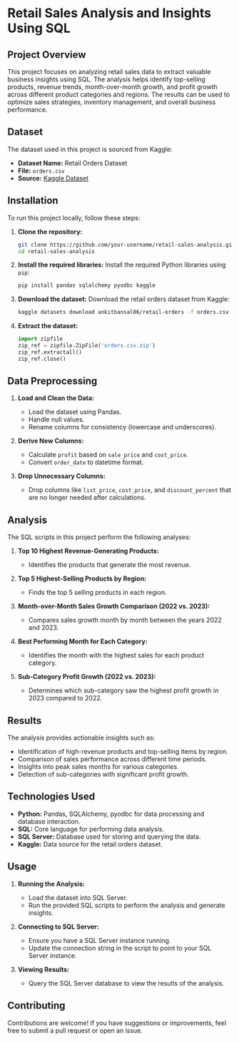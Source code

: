# **Retail Sales Analysis and Insights Using SQL**

## **Project Overview**
This project focuses on analyzing retail sales data to extract valuable business insights using SQL. The analysis helps identify top-selling products, revenue trends, month-over-month growth, and profit growth across different product categories and regions. The results can be used to optimize sales strategies, inventory management, and overall business performance.

## **Dataset**
The dataset used in this project is sourced from Kaggle:
- **Dataset Name:** Retail Orders Dataset
- **File:** `orders.csv`
- **Source:** [Kaggle Dataset](https://www.kaggle.com/retail-orders)

## **Installation**
To run this project locally, follow these steps:

1. **Clone the repository:**
   ```bash
   git clone https://github.com/your-username/retail-sales-analysis.git
   cd retail-sales-analysis
   ```

2. **Install the required libraries:**
   Install the required Python libraries using `pip`:
   ```bash
   pip install pandas sqlalchemy pyodbc kaggle
   ```

3. **Download the dataset:**
   Download the retail orders dataset from Kaggle:
   ```bash
   kaggle datasets download ankitbansal06/retail-orders -f orders.csv
   ```

4. **Extract the dataset:**
   ```python
   import zipfile
   zip_ref = zipfile.ZipFile('orders.csv.zip') 
   zip_ref.extractall() 
   zip_ref.close()
   ```

## **Data Preprocessing**
1. **Load and Clean the Data:**
   - Load the dataset using Pandas.
   - Handle null values.
   - Rename columns for consistency (lowercase and underscores).

2. **Derive New Columns:**
   - Calculate `profit` based on `sale_price` and `cost_price`.
   - Convert `order_date` to datetime format.

3. **Drop Unnecessary Columns:**
   - Drop columns like `list_price`, `cost_price`, and `discount_percent` that are no longer needed after calculations.

## **Analysis**
The SQL scripts in this project perform the following analyses:

1. **Top 10 Highest Revenue-Generating Products:**
   - Identifies the products that generate the most revenue.

2. **Top 5 Highest-Selling Products by Region:**
   - Finds the top 5 selling products in each region.

3. **Month-over-Month Sales Growth Comparison (2022 vs. 2023):**
   - Compares sales growth month by month between the years 2022 and 2023.

4. **Best Performing Month for Each Category:**
   - Identifies the month with the highest sales for each product category.

5. **Sub-Category Profit Growth (2022 vs. 2023):**
   - Determines which sub-category saw the highest profit growth in 2023 compared to 2022.

## **Results**
The analysis provides actionable insights such as:
- Identification of high-revenue products and top-selling items by region.
- Comparison of sales performance across different time periods.
- Insights into peak sales months for various categories.
- Detection of sub-categories with significant profit growth.

## **Technologies Used**
- **Python:** Pandas, SQLAlchemy, pyodbc for data processing and database interaction.
- **SQL:** Core language for performing data analysis.
- **SQL Server:** Database used for storing and querying the data.
- **Kaggle:** Data source for the retail orders dataset.

## **Usage**
1. **Running the Analysis:**
   - Load the dataset into SQL Server.
   - Run the provided SQL scripts to perform the analysis and generate insights.

2. **Connecting to SQL Server:**
   - Ensure you have a SQL Server instance running.
   - Update the connection string in the script to point to your SQL Server instance.

3. **Viewing Results:**
   - Query the SQL Server database to view the results of the analysis.

## **Contributing**
Contributions are welcome! If you have suggestions or improvements, feel free to submit a pull request or open an issue.
